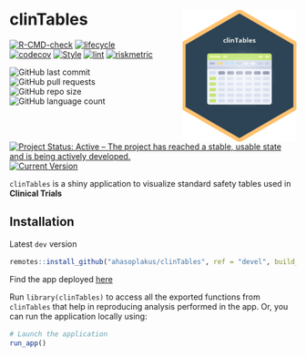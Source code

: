 
<!-- README.md is generated from README.Rmd. Please edit that file -->

# clinTables <img src="man/figures/logo.png" align="right" width="200" style="margin-left:50px;"/>

<!-- badges: start -->

[![R-CMD-check](https://github.com/ahasoplakus/clinTables/actions/workflows/R-CMD-check.yaml/badge.svg)](https://github.com/ahasoplakus/clinTables/actions/workflows/R-CMD-check.yaml)
[![lifecycle](https://img.shields.io/badge/lifecycle-maturing-blue.svg)](https://lifecycle.r-lib.org/articles/stages.html)
[![codecov](https://codecov.io/gh/ahasoplakus/clinTables/branch/devel/graph/badge.svg?token=G5URJVIVQM)](https://app.codecov.io/gh/ahasoplakus/clinTables)
[![Style](https://github.com/ahasoplakus/clinTables/actions/workflows/styler.yaml/badge.svg)](https://github.com/ahasoplakus/clinTables/actions/workflows/styler.yaml)
[![lint](https://github.com/ahasoplakus/clinTables/actions/workflows/lint.yaml/badge.svg)](https://github.com/ahasoplakus/clinTables/actions/workflows/lint.yaml)
[![riskmetric](https://img.shields.io/badge/riskmetric-0.43-olive)](https://pharmar.github.io/riskmetric/)
<!--![GitHub commit
activity](https://img.shields.io/github/commit-activity/m/ahasoplakus/clinTables) -->
![GitHub last
commit](https://img.shields.io/github/last-commit/ahasoplakus/clinTables)
![GitHub pull
requests](https://img.shields.io/github/issues-pr/ahasoplakus/clinTables)
![GitHub repo
size](https://img.shields.io/github/repo-size/ahasoplakus/clinTables)
![GitHub language
count](https://img.shields.io/github/languages/count/ahasoplakus/clinTables)
[![Project Status: Active – The project has reached a stable, usable
state and is being actively
developed.](https://www.repostatus.org/badges/latest/active.svg)](https://www.repostatus.org/#active)
[![Current
Version](https://img.shields.io/github/r-package/v/ahasoplakus/clinTables/main?color=purple&label=Development%20Version)](https://github.com/ahasoplakus/clinTables/tree/main)
<!-- badges: end -->

`clinTables` is a shiny application to visualize standard safety tables
used in <b>Clinical Trials</b>

## Installation

Latest `dev` version

``` r
remotes::install_github("ahasoplakus/clinTables", ref = "devel", build_vignettes = TRUE)
```

<left> Find the app deployed
<a href="https://sukalpo94.shinyapps.io/clinSafety/" target="_blank">here</a>
</left>

Run `library(clinTables)` to access all the exported functions from
`clinTables` that help in reproducing analysis performed in the app. Or,
you can run the application locally using:

``` r
# Launch the application
run_app()
```
